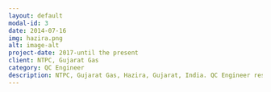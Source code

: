 ```yaml
---
layout: default
modal-id: 3
date: 2014-07-16
img: hazira.png
alt: image-alt
project-date: 2017-until the present
client: NTPC, Gujarat Gas
category: QC Engineer
description: NTPC, Gujarat Gas, Hazira, Gujarat, India. QC Engineer responsible for overlooking procedures of welding, pressure vessels, Piping spools and tubing and various other QC related responsibilities.
---
```

